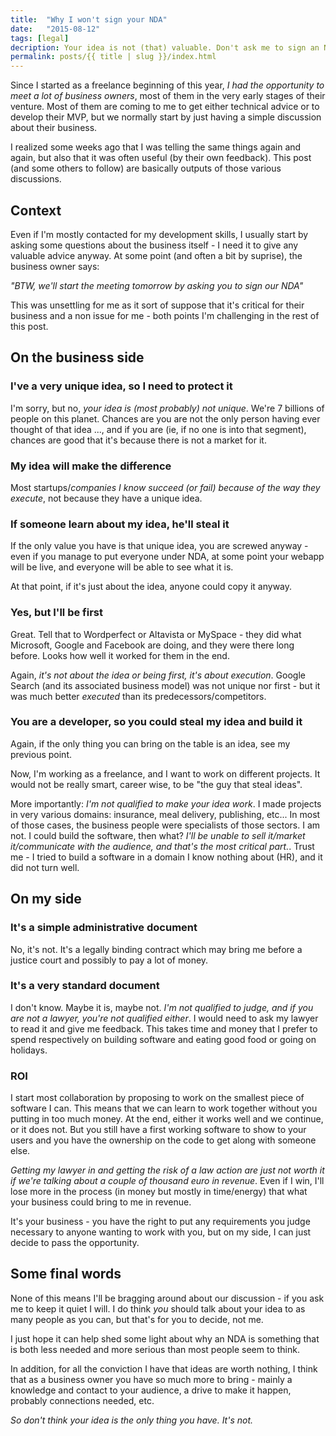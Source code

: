```yaml
---
title:  "Why I won't sign your NDA"
date:   "2015-08-12"
tags: [legal]
decription: Your idea is not (that) valuable. Don't ask me to sign an NDA to talk about it
permalink: posts/{{ title | slug }}/index.html
---
```


Since I started as a freelance beginning of this year, *I had the opportunity to meet a lot of business owners*, most of them in the very early stages of their venture. Most of them are coming to me to get either technical advice or to develop their MVP, but we normally start by just having a simple discussion about their business.

I realized some weeks ago that I was telling the same things again and again, but also that it was often useful (by their own feedback). This post (and some others to follow) are basically outputs of those various discussions.

## Context

Even if I'm mostly contacted for my development skills, I usually start by asking some questions about the business itself - I need it to give any valuable advice anyway. At some point (and often a bit by suprise), the business owner says:

*"BTW, we'll start the meeting tomorrow by asking you to sign our NDA"*

This was unsettling for me as it sort of suppose that it's critical for their business and a non issue for me - both points I'm challenging in the rest of this post.

## On the business side

### I've a very unique idea, so I need to protect it

I'm sorry, but no, *your idea is (most probably) not unique*. We're 7 billions of people on this planet. Chances are you are not the only person having ever thought of that idea ..., and if you are (ie, if no one is into that segment), chances are good that it's because there is not a market for it.

### My idea will make the difference

Most startups/*companies I know succeed (or fail) because of the way they execute*, not because they have a unique idea.

### If someone learn about my idea, he'll steal it

If the only value you have is that unique idea, you are screwed anyway - even if you manage to put everyone under NDA, at some point your webapp will be live, and everyone will be able to see what it is.

At that point, if it's just about the idea, anyone could copy it anyway.

### Yes, but I'll be first

Great. Tell that to Wordperfect or Altavista or MySpace - they did what Microsoft, Google and Facebook are doing, and they were there long before. Looks how well it worked for them in the end.

Again, *it's not about the idea or being first, it's about execution*. Google Search (and its associated business model) was not unique nor first - but it was much better *executed* than its predecessors/competitors.

### You are a developer, so you could steal my idea and build it

Again, if the only thing you can bring on the table is an idea, see my previous point.

Now, I'm working as a freelance, and I want to work on different projects. It would not be really smart, career wise, to be "the guy that steal ideas".

More importantly: *I'm not qualified to make your idea work*. I made projects in very various domains: insurance, meal delivery, publishing, etc... In most of those cases, the business people were specialists of those sectors. I am not. I could build the software, then what? *I'll be unable to sell it/market it/communicate with the audience, and that's the most critical part.*. Trust me - I tried to build a software in a domain I know nothing about (HR), and it did not turn well.

## On my side

### It's a simple administrative document

No, it's not. It's a legally binding contract which may bring me before a justice court and possibly to pay a lot of money.

### It's a very standard document

I don't know. Maybe it is, maybe not. *I'm not qualified to judge, and if you are not a lawyer, you're not qualified either*. I would need to ask my lawyer to read it and give me feedback. This takes time and money that I prefer to spend respectively on building software and eating good food or going on holidays.

### ROI

I start most collaboration by proposing to work on the smallest piece of software I can. This means that we can learn to work together without you putting in too much money. At the end, either it works well and we continue, or it does not. But you still have a first working software to show to your users and you have the ownership on the code to get along with someone else.

*Getting my lawyer in and getting the risk of a law action are just not worth it if we're talking about a couple of thousand euro in revenue*. Even if I win, I'll lose more in the process (in money but mostly in time/energy) that what your business could bring to me in revenue.

It's your business - you have the right to put any requirements you judge necessary to anyone wanting to work with you, but on my side, I can just decide to pass the opportunity.

## Some final words

None of this means I'll be bragging around about our discussion - if you ask me to keep it quiet I will. I do think *you* should talk about your idea to as many people as you can, but that's for you to decide, not me.

I just hope it can help shed some light about why an NDA is something that is both less needed and more serious than most people seem to think.

In addition, for all the conviction I have that ideas are worth nothing, I think that as a business owner you have so much more to bring - mainly a knowledge and contact to your audience, a drive to make it happen, probably connections needed, etc.

*So don't think your idea is the only thing you have. It's not.*
